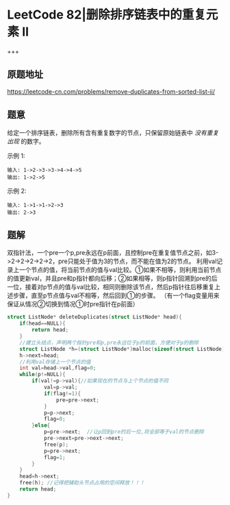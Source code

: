 # LeetCode 82|删除排序链表中的重复元素 II

+++

## 原题地址

<https://leetcode-cn.com/problems/remove-duplicates-from-sorted-list-ii/>



## 题意

给定一个排序链表，删除所有含有重复数字的节点，只保留原始链表中 *没有重复出现* 的数字。

示例 1:

~~~
输入: 1->2->3->3->4->4->5
输出: 1->2->5
~~~

示例 2:

~~~
输入: 1->1->1->2->3
输出: 2->3
~~~



## 题解

双指针法，一个pre一个p,pre永远在p前面，且控制pre在重复值节点之前，如3->2->2->2->2->2，pre只能处于值为3的节点，而不能在值为2的节点。
利用val记录上一个节点的值，将当前节点的值与val比较。①如果不相等，则利用当前节点的值更新val，并且pre和p指针都向后移；②如果相等，则p指针回溯到pre的后一位，接着对p节点的值与val比较，相同则删除该节点，然后p指针往后移重复上述步骤，直至p节点值与val不相等，然后回到①的步骤。
（有一个flag变量用来保证从情况②切换到情况①时pre指针在p前面）

~~~ c
struct ListNode* deleteDuplicates(struct ListNode* head){
    if(head==NULL){
        return head;
    }
    //建立头结点，声明两个指针pre和p,pre永远位于p的前面，方便对于p的删除
    struct ListNode *h=(struct ListNode*)malloc(sizeof(struct ListNode)),*pre=h,*p=head->next;
    h->next=head;
    //利用val存储上一个节点的值
    int val=head->val,flag=0;
    while(p!=NULL){
        if(val!=p->val){//如果现在的节点与上个节点的值不同
            val=p->val;
            if(flag!=1){
                pre=pre->next;
            }
            p=p->next;
            flag=0;
        }else{
            p=pre->next;  //让p回到pre的后一位,将全部等于val的节点删除
            pre->next=pre->next->next;
            free(p);
            p=pre->next;
            flag=1;
        }
    }
    head=h->next;
    free(h); //记得把辅助头节点占用的空间释放！！！
    return head;
}
~~~



